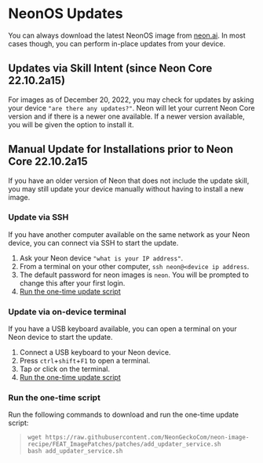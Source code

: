# NeonOS Updates
You can always download the latest NeonOS image from [neon.ai](https://neon.ai/NeonAIforMycroftMarkII).
In most cases though, you can perform in-place updates from your device.

## Updates via Skill Intent (since Neon Core 22.10.2a15)
For images as of December 20, 2022, you may check for updates by asking your
device `"are there any updates?"`. Neon will let your current Neon Core version
and if there is a newer one available. If a newer version available, you will be
given the option to install it.

## Manual Update for Installations prior to Neon Core 22.10.2a15
If you have an older version of Neon that does not include the update skill, you
may still update your device manually without having to install a new image.

### Update via SSH
If you have another computer available on the same network as your Neon device,
you can connect via SSH to start the update.
1. Ask your Neon device `"what is your IP address"`.
2. From a terminal on your other computer, `ssh neon@<device ip address`.
3. The default password for neon images is `neon`.
   You will be prompted to change this after your first login.
4. [Run the one-time update script](#run-the-one-time-script)

### Update via on-device terminal
If you have a USB keyboard available, you can open a terminal on your Neon device
to start the update.
1. Connect a USB keyboard to your Neon device.
2. Press `ctrl`+`shift`+`F1` to open a terminal.
3. Tap or click on the terminal.
4. [Run the one-time update script](#run-the-one-time-script)


### Run the one-time script
Run the following commands to download and run the one-time update script:
> ```shell
> wget https://raw.githubusercontent.com/NeonGeckoCom/neon-image-recipe/FEAT_ImagePatches/patches/add_updater_service.sh
> bash add_updater_service.sh
> ```